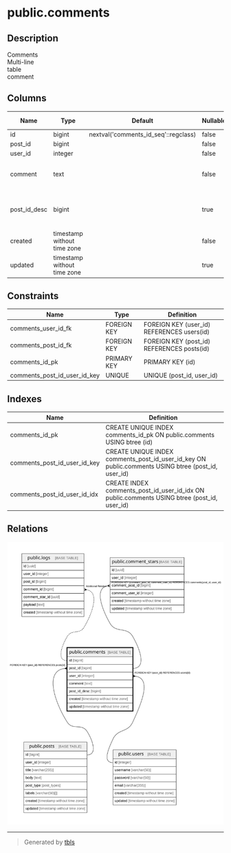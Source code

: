 # public.comments

## Description

Comments  
Multi-line  
table  
comment

## Columns

| Name         | Type                        | Default                              | Nullable | Extra Definition                                     | Children                                        | Parents                         | Comment                                          |
|--------------|-----------------------------|--------------------------------------|----------|------------------------------------------------------|-------------------------------------------------|---------------------------------|--------------------------------------------------|
| id           | bigint                      | nextval('comments_id_seq'::regclass) | false    |                                                      | [public.logs](public.logs.md)                   |                                 |                                                  |
| post_id      | bigint                      |                                      | false    |                                                      | [public.comment_stars](public.comment_stars.md) | [public.posts](public.posts.md) |                                                  |
| user_id      | integer                     |                                      | false    |                                                      | [public.comment_stars](public.comment_stars.md) | [public.users](public.users.md) |                                                  |
| comment      | text                        |                                      | false    |                                                      |                                                 |                                 | Comment<br />Multi-line<br />column<br />comment |
| post_id_desc | bigint                      |                                      | true     | GENERATED ALWAYS AS (post_id * '-1'::integer) STORED |                                                 |                                 |                                                  |
| created      | timestamp without time zone |                                      | false    |                                                      |                                                 |                                 |                                                  |
| updated      | timestamp without time zone |                                      | true     |                                                      |                                                 |                                 |                                                  |

## Constraints

| Name                         | Type        | Definition                                 |
| ---------------------------- | ----------- | ------------------------------------------ |
| comments_user_id_fk          | FOREIGN KEY | FOREIGN KEY (user_id) REFERENCES users(id) |
| comments_post_id_fk          | FOREIGN KEY | FOREIGN KEY (post_id) REFERENCES posts(id) |
| comments_id_pk               | PRIMARY KEY | PRIMARY KEY (id)                           |
| comments_post_id_user_id_key | UNIQUE      | UNIQUE (post_id, user_id)                  |

## Indexes

| Name                         | Definition                                                                                         |
| ---------------------------- | -------------------------------------------------------------------------------------------------- |
| comments_id_pk               | CREATE UNIQUE INDEX comments_id_pk ON public.comments USING btree (id)                             |
| comments_post_id_user_id_key | CREATE UNIQUE INDEX comments_post_id_user_id_key ON public.comments USING btree (post_id, user_id) |
| comments_post_id_user_id_idx | CREATE INDEX comments_post_id_user_id_idx ON public.comments USING btree (post_id, user_id)        |

## Relations

![er](public.comments.svg)

---

> Generated by [tbls](https://github.com/k1LoW/tbls)
